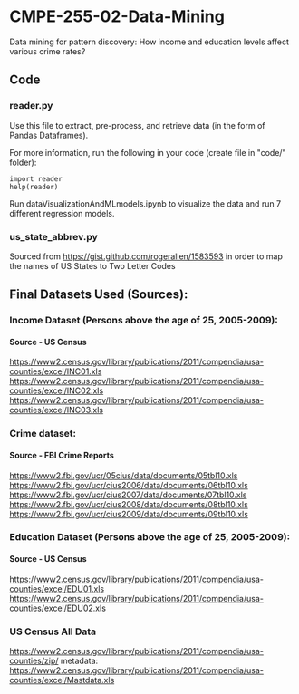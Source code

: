 # CMPE-255-02-Data-Mining
Data mining for pattern discovery: How income and education levels affect various crime rates?

## Code
### reader.py
Use this file to extract, pre-process, and retrieve data (in the form of Pandas Dataframes).

For more information, run the following in your code (create file in "code/" folder):
```
import reader
help(reader)
```
Run dataVisualizationAndMLmodels.ipynb to visualize the data and run 7 different regression models.

### us_state_abbrev.py
Sourced from https://gist.github.com/rogerallen/1583593 in order to map the names of US States to Two Letter Codes


## Final Datasets Used (Sources):
### Income Dataset (Persons above the age of 25, 2005-2009):
#### Source - US Census
https://www2.census.gov/library/publications/2011/compendia/usa-counties/excel/INC01.xls
https://www2.census.gov/library/publications/2011/compendia/usa-counties/excel/INC02.xls
https://www2.census.gov/library/publications/2011/compendia/usa-counties/excel/INC03.xls

### Crime dataset:
#### Source - FBI Crime Reports
https://www2.fbi.gov/ucr/05cius/data/documents/05tbl10.xls
https://www2.fbi.gov/ucr/cius2006/data/documents/06tbl10.xls
https://www2.fbi.gov/ucr/cius2007/data/documents/07tbl10.xls
https://www2.fbi.gov/ucr/cius2008/data/documents/08tbl10.xls
https://www2.fbi.gov/ucr/cius2009/data/documents/09tbl10.xls

### Education Dataset (Persons above the age of 25, 2005-2009):
#### Source - US Census
https://www2.census.gov/library/publications/2011/compendia/usa-counties/excel/EDU01.xls
https://www2.census.gov/library/publications/2011/compendia/usa-counties/excel/EDU02.xls

### US Census All Data
https://www2.census.gov/library/publications/2011/compendia/usa-counties/zip/
metadata: https://www2.census.gov/library/publications/2011/compendia/usa-counties/excel/Mastdata.xls
